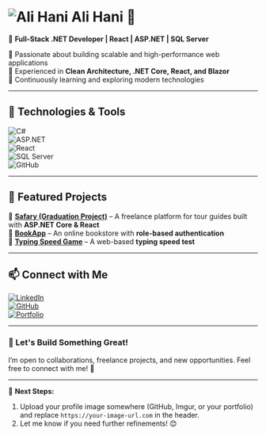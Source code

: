 # ![Ali Hani](https://your-image-url.com) **Ali Hani** 👋  

🚀 **Full-Stack .NET Developer | React | ASP.NET | SQL Server**  

🔹 Passionate about building scalable and high-performance web applications  
🔹 Experienced in **Clean Architecture, .NET Core, React, and Blazor**  
🔹 Continuously learning and exploring modern technologies  

---

## 🔧 Technologies & Tools  
![C#](https://img.shields.io/badge/-C%23-239120?style=flat-square&logo=c-sharp&logoColor=white)  
![ASP.NET](https://img.shields.io/badge/-ASP.NET-512BD4?style=flat-square&logo=dotnet&logoColor=white)  
![React](https://img.shields.io/badge/-React-61DAFB?style=flat-square&logo=react&logoColor=black)  
![SQL Server](https://img.shields.io/badge/-SQL%20Server-CC2927?style=flat-square&logo=microsoft-sql-server&logoColor=white)  
![GitHub](https://img.shields.io/badge/-GitHub-181717?style=flat-square&logo=github&logoColor=white)  

---

## 📌 Featured Projects  
🔹 **[Safary (Graduation Project)](https://github.com/alihani2002/Safary)** – A freelance platform for tour guides built with **ASP.NET Core & React**  
🔹 **[BookApp](https://github.com/alihani2002/BookApp)** – An online bookstore with **role-based authentication**  
🔹 **[Typing Speed Game](https://github.com/alihani2002/write-game)** – A web-based **typing speed test**  

---

## 📫 Connect with Me  
[![LinkedIn](https://img.shields.io/badge/LinkedIn-0A66C2?style=flat-square&logo=linkedin&logoColor=white)](https://www.linkedin.com/in/ali-hani-a24332231)  
[![GitHub](https://img.shields.io/badge/GitHub-181717?style=flat-square&logo=github&logoColor=white)](https://github.com/alihani2002)  
[![Portfolio](https://img.shields.io/badge/Portfolio-000000?style=flat-square&logo=vercel&logoColor=white)](https://alyhani-portfolio.vercel.app/)  

---

### 📢 Let's Build Something Great!  
I’m open to collaborations, freelance projects, and new opportunities. Feel free to connect with me! 🚀  

---

📌 **Next Steps:**  
1. Upload your profile image somewhere (GitHub, Imgur, or your portfolio) and replace `https://your-image-url.com` in the header.  
2. Let me know if you need further refinements! 😊

